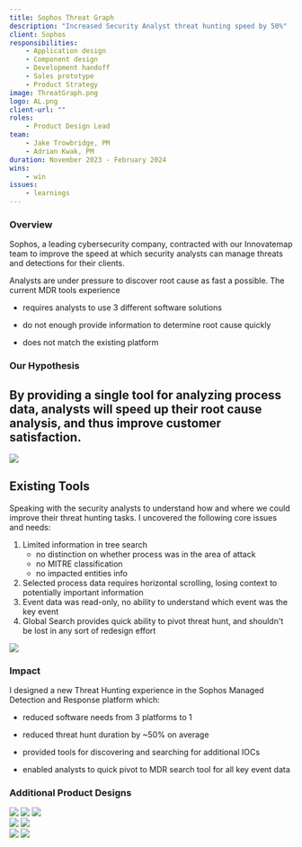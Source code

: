 ```yaml
---
title: Sophos Threat Graph
description: "Increased Security Analyst threat hunting speed by 50%"
client: Sophos
responsibilities:
    - Application design
    - Component design
    - Development handoff
    - Sales prototype
    - Product Strategy
image: ThreatGraph.png
logo: AL.png
client-url: ""
roles: 
    - Product Design Lead
team: 
    - Jake Trowbridge, PM
    - Adrian Kwak, PM
duration: November 2023 - February 2024
wins: 
    - win
issues:
    - learnings
---
```


<section>

### Overview
Sophos, a leading cybersecurity company, contracted with our Innovatemap team to improve the speed at which security analysts can manage threats and detections for their clients.

Analysts are under pressure to discover root cause as fast a possible. The current MDR tools experience 
- requires analysts to use 3 different software solutions

- do not enough provide information to determine root cause quickly

- does not match the existing platform 

</section>

<section>

### Our Hypothesis 
## By providing a single tool for analyzing process data, analysts will speed up their root cause analysis, and thus improve customer satisfaction. 
</section>

<section>
<img src="/assets/projects/sophos/sophos-old.png" data-zoomable />

## Existing Tools
Speaking with the security analysts to understand how and where we could improve their threat hunting tasks. I uncovered the following core issues and needs:

1. Limited information in tree search 
    - no distinction on whether process was in the area of attack 
    - no MITRE classification
    - no impacted entities info
2. Selected process data requires horizontal scrolling, losing context to potentially important information
3. Event data was read-only, no ability to understand which event was the key event 
4. Global Search provides quick ability to pivot threat hunt, and shouldn't be lost in any sort of redesign effort
</section>
<section>
<img src="/assets/projects/sophos/FullGraph.png" data-zoomable />

### Impact
I designed a new Threat Hunting experience in the Sophos Managed Detection and Response platform which:
- reduced software needs from 3 platforms to 1 

- reduced threat hunt duration by ~50% on average

- provided tools for discovering and searching for additional IOCs

- enabled analysts to quick pivot to MDR search tool for all key event data


</section>
<section>

### Additional Product Designs
<div class="image-grid">
    <div class="column">
        <img src="/assets/projects/sophos/ProcessTree.png" data-zoomable />
        <img src="/assets/projects/sophos/CmdLine.png" data-zoomable />
        <img src="/assets/projects/sophos/Timeline.png" data-zoomable />
    </div>
    <div class="column">
        <img src="/assets/projects/sophos/processNodes.png" data-zoomable />
        <img src="/assets/projects/sophos/search.png" data-zoomable />        
    </div>
    <div class="column">
        <img src="/assets/projects/sophos/legend.png" data-zoomable />   
        <img src="/assets/projects/sophos/recenter.gif" data-zoomable />
    </div>
</div>
</section>
